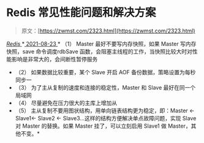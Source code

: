 <!--yml
category: 未分类
date: 0001-01-01 00:00:00
-->

# Redis 常见性能问题和解决方案

> 原文：[https://zwmst.com/2323.html](https://zwmst.com/2323.html)

   [ *Redis* ](https://zwmst.com/redis)*[ <time datetime="2021-08-23T09:47:35+08:00"> 2021-08-23 </time> ](https://zwmst.com/2323.html)  *   （1） Master 最好不要写内存快照，如果 Master 写内存快照，save 命令调度rdbSave 函数，会阻塞主线程的工作，当快照比较大时对性能影响是非常大的，会间断性暂停服务
*   （2） 如果数据比较重要，某个 Slave 开启 AOF 备份数据，策略设置为每秒同步一
*   （3） 为了主从复制的速度和连接的稳定性，Master 和 Slave 最好在同一个局域网
*   （4） 尽量避免在压力很大的主库上增加从
*   （5） 主从复制不要用图状结构，用单向链表结构更为稳定，即：Master <- Slave1<- Slave2 <- Slave3…这样的结构方便解决单点故障问题，实现 Slave 对 Master 的替换。如果 Master 挂了，可以立刻启用 Slave1 做 Master，其他不变。*
